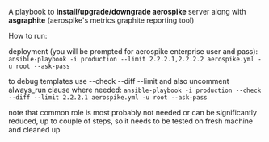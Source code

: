 A playbook to **install/upgrade/downgrade aerospike** server along with **asgraphite** (aerospike's metrics graphite reporting tool)

How to run:

deployment (you will be prompted for aerospike enterprise user and pass):
```ansible-playbook -i production --limit 2.2.2.1,2.2.2.2 aerospike.yml -u root --ask-pass```

to debug templates use --check --diff --limit and also uncomment always_run clause where needed:
```ansible-playbook -i production --check --diff --limit 2.2.2.1 aerospike.yml -u root --ask-pass```

note that common role is most probably not needed or can be significantly reduced, up to couple of steps, so it needs to be tested on fresh machine and cleaned up

